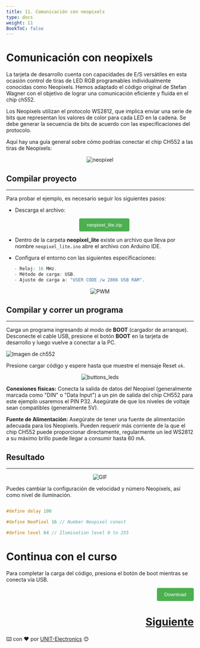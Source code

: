 ```yaml
---
title: 11. Comunicación con neopixels
type: docs
weight: 11
BookToC: false
---
```


# Comunicación con neopixels 

La tarjeta de desarrollo cuenta con capacidades de E/S versátiles en esta ocasión control de tiras de LED RGB programables individualmente conocidas como Neopixels. Hemos adaptado el código original de Stefan Wagner con el objetivo de lograr una comunicación eficiente y fluida en el chip ch552.

Los Neopixels utilizan el protocolo WS2812, que implica enviar una serie de bits que representan los valores de color para cada LED en la cadena. Se debe generar la secuencia de bits de acuerdo con las especificaciones del protocolo.

Aquí hay una guía general sobre cómo podrías conectar el chip CH552 a las tiras de Neopixels:

  <p align="center">
    <img src="/docs/11-Comunicacion_neopixels/images/neopixel.png" alt="neopixel">
</p>

## Compilar proyecto
---
Para probar el ejemplo, es necesario seguir los siguientes pasos:

- Descarga el archivo:

  <div style="text-align: center;">
      <a href="/docs/11-Comunicacion_neopixels/code/neopixel_lite.zip" download="neopixel_lite.zip">
          <button style="background-color: #4CAF50; color: white; padding: 10px 20px; border: none; border-radius: 4px; cursor: pointer;">
            neopixel_lite.zip
          </button>
      </a>
  </div>

- Dentro de la carpeta **neopixel_lite** existe un archivo que lleva por nombre `neopixel_lite.ino` abre el archivo con Arduino IDE.
- Configura el entorno con las siguientes especificaciones:

```c
   - Reloj: 16 MHz.
   - Método de carga: USB.
   - Ajuste de carga a: "USER CODE /w 2866 USB RAM".
```

<div style="text-align: center;">
  <img src="/docs/9-Controlador_pwm/images/pwm1.png" alt="PWM" />
</div>

## Compilar y correr un programa
---

Carga un programa ingresando al modo de <strong>BOOT</strong> (cargador de arranque). Desconecte el cable USB, presione el botón <strong>BOOT</strong> en la tarjeta de desarrollo y luego vuelve a conectar a la PC.

<img src="/docs/3-Compilador_mcs51/images/pc_ch.png" alt="Imagen de ch552">

Presione cargar código y espere hasta que muestre el mensaje Reset `ok`.

<p align="center">
    <img src="/docs/3-Compilador_mcs51/images/ruin.png" alt="buttons_leds">
</p>


**Conexiones físicas:** Conecta la salida de datos del Neopixel (generalmente marcada como "DIN" o "Data Input") a un pin de salida del chip CH552 para este ejemplo usaremos el PIN P32. Asegúrate de que los niveles de voltaje sean compatibles (generalmente 5V).

**Fuente de Alimentación:** Asegúrate de tener una fuente de alimentación adecuada para los Neopixels. Pueden requerir más corriente de la que el chip CH552 puede proporcionar directamente, regularmente un led WS2812 a su máximo brillo puede llegar a consumir hasta 60 mA.


## Resultado
---

<div style="text-align: center;">
  <img src="/docs/11-Comunicacion_neopixels/images/NEO.gif" alt="GIF">
</div>

Puedes cambiar la configuración de velocidad y número Neopixels, así como nivel de iluminación.

```c

#define delay 100

#define NeoPixel 16 // Number Neopixel conect

#define level 64 // Ilumination level 0 to 255
```



# Continua con el curso [](/)

Para completar la carga del código, presiona el botón de boot mientras se conecta vía USB.

<div style="text-align: right;">
    <a href="" download=".ino">
        <button style="background-color: #4CAF50; color: white; padding: 10px 20px; border: none; border-radius: 4px; cursor: pointer;">
            Download 
        </button>
    </a>
</div>


<div style="text-align: right">
    <h1><a href="/docs/12-comunicacion_serial/">Siguiente</a></h>
</div>


⌨️ con ❤️ por [UNIT-Electronics](https://github.com/UNIT-Electronics) 😊
 
